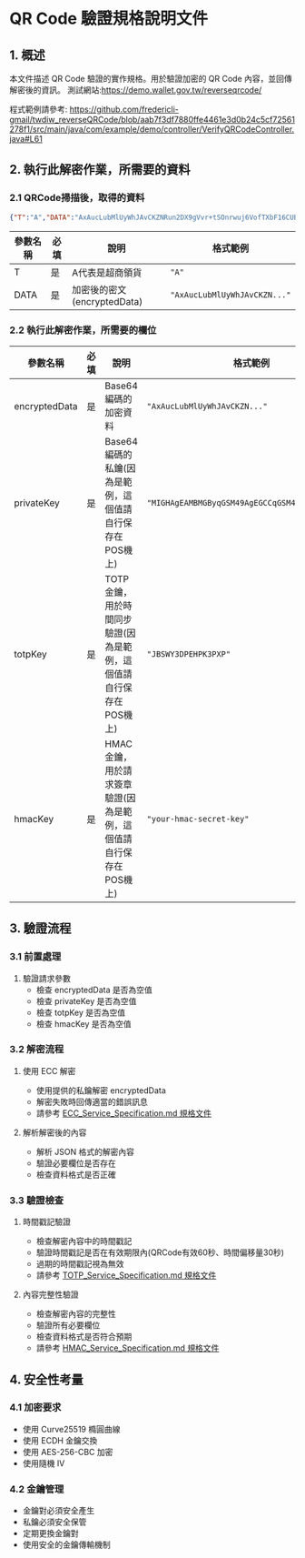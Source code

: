 # QR Code 驗證規格說明文件

## 1. 概述

本文件描述 QR Code 驗證的實作規格。用於驗證加密的 QR Code 內容，並回傳解密後的資訊。
測試網站:https://demo.wallet.gov.tw/reverseqrcode/

程式範例請參考:
https://github.com/fredericli-gmail/twdiw_reverseQRCode/blob/aab7f3df7880ffe4461e3d0b24c5cf72561278f1/src/main/java/com/example/demo/controller/VerifyQRCodeController.java#L61


## 2. 執行此解密作業，所需要的資料

### 2.1 QRCode掃描後，取得的資料

```json
{"T":"A","DATA":"AxAucLubMlUyWhJAvCKZNRun2DX9gVvr+tSOnrwuj6VofTXbF16CUBTrA55gApnwuhSp+tKc2+6WLqXT24zRsiXKhFUqtbQWtjaU6ZQkKTqdrEIIaOtVNtpTokhfd+CYEkljEjsOFUpdUCj3weAPlmLplq5wMQmUZqAx0XKIzZLJnmzie2T1hpte/GD9eQUAE155uJD5FFdmr8Mkoyo8ndo="}
```

| 參數名稱 | 必填 | 說明 | 格式範例 |
|---------|------|------|----------|
| T | 是 | A代表是超商領貨 | `"A"` |
| DATA | 是 | 加密後的密文(encryptedData) | `"AxAucLubMlUyWhJAvCKZN..."` |

### 2.2 執行此解密作業，所需要的欄位

| 參數名稱 | 必填 | 說明 | 格式範例 |
|---------|------|------|----------|
| encryptedData | 是 | Base64 編碼的加密資料 | `"AxAucLubMlUyWhJAvCKZN..."` |
| privateKey | 是 | Base64 編碼的私鑰(因為是範例，這個值請自行保存在POS機上) | `"MIGHAgEAMBMGByqGSM49AgEGCCqGSM49AwEHBG0w..."` |
| totpKey | 是 | TOTP 金鑰，用於時間同步驗證(因為是範例，這個值請自行保存在POS機上) | `"JBSWY3DPEHPK3PXP"` |
| hmacKey | 是 | HMAC 金鑰，用於請求簽章驗證(因為是範例，這個值請自行保存在POS機上) | `"your-hmac-secret-key"` |


## 3. 驗證流程

### 3.1 前置處理

1. 驗證請求參數
   - 檢查 encryptedData 是否為空值
   - 檢查 privateKey 是否為空值
   - 檢查 totpKey 是否為空值
   - 檢查 hmacKey 是否為空值

### 3.2 解密流程
1. 使用 ECC 解密
   - 使用提供的私鑰解密 encryptedData
   - 解密失敗時回傳適當的錯誤訊息
   - 請參考 [ECC_Service_Specification.md 規格文件](https://github.com/fredericli-gmail/twdiw_reverseQRCode/blob/main/docs/ECC_Service_Specification.md)

2. 解析解密後的內容
   - 解析 JSON 格式的解密內容
   - 驗證必要欄位是否存在
   - 檢查資料格式是否正確

### 3.3 驗證檢查
1. 時間戳記驗證
   - 檢查解密內容中的時間戳記
   - 驗證時間戳記是否在有效期限內(QRCode有效60秒、時間偏移量30秒)
   - 過期的時間戳記視為無效
   - 請參考 [TOTP_Service_Specification.md 規格文件](https://github.com/fredericli-gmail/twdiw_reverseQRCode/blob/main/docs/TOTP_Service_Specification.md)
  

2. 內容完整性驗證
   - 檢查解密內容的完整性
   - 驗證所有必要欄位
   - 檢查資料格式是否符合預期
   - 請參考 [HMAC_Service_Specification.md 規格文件](https://github.com/fredericli-gmail/twdiw_reverseQRCode/blob/main/docs/HMAC_Service_Specification.md)


## 4. 安全性考量

### 4.1 加密要求
- 使用 Curve25519 橢圓曲線
- 使用 ECDH 金鑰交換
- 使用 AES-256-CBC 加密
- 使用隨機 IV

### 4.2 金鑰管理
- 金鑰對必須安全產生
- 私鑰必須安全保管
- 定期更換金鑰對
- 使用安全的金鑰傳輸機制